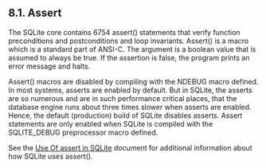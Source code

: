 ## 8\.1\. Assert


The SQLite core contains 6754 assert()
statements that verify function preconditions and postconditions and
loop invariants. Assert() is a macro which is a standard part of
ANSI\-C. The argument is a boolean value that is assumed to always be
true. If the assertion is false, the program prints an error message
and halts.


Assert() macros are disabled by compiling with the NDEBUG macro defined.
In most systems, asserts are enabled by default. But in SQLite, the
asserts are so numerous and are in such performance critical places, that
the database engine runs about three times slower when asserts are enabled.
Hence, the default (production) build of SQLite disables asserts.
Assert statements are only enabled when SQLite is compiled with the
SQLITE\_DEBUG preprocessor macro defined.


See the [Use Of assert in SQLite](assert.html) document
for additional information about how SQLite uses assert().



